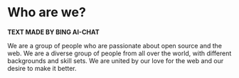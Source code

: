 # Who are we?

**TEXT MADE BY BING AI-CHAT**

We are a group of people who are passionate about open source and the web. We are a diverse group of people from all over the world, with different backgrounds and skill sets. We are united by our love for the web and our desire to make it better.